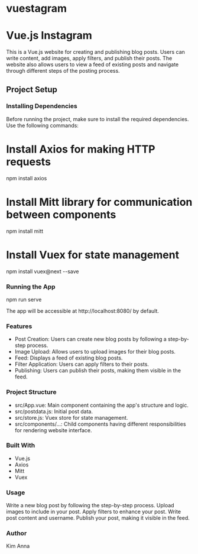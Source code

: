 # vuestagram

# Vue.js Instagram

This is a Vue.js website for creating and publishing blog posts. Users can write content, add images, apply filters, and publish their posts. The website also allows users to view a feed of existing posts and navigate through different steps of the posting process.

## Project Setup

### Installing Dependencies
Before running the project, make sure to install the required dependencies. Use the following commands:

# Install Axios for making HTTP requests
npm install axios

# Install Mitt library for communication between components
npm install mitt

# Install Vuex for state management
npm install vuex@next --save

### Running the App
npm run serve

The app will be accessible at http://localhost:8080/ by default.

### Features
- Post Creation: Users can create new blog posts by following a step-by-step process.
- Image Upload: Allows users to upload images for their blog posts.
- Feed: Displays a feed of existing blog posts.
- Filter Application: Users can apply filters to their posts.
- Publishing: Users can publish their posts, making them visible in the feed.

### Project Structure
- src/App.vue: Main component containing the app's structure and logic.
- src/postdata.js: Initial post data.
- src/store.js: Vuex store for state management.
- src/components/...: Child components having different responsibilities for rendering website interface.

### Built With
- Vue.js
- Axios
- Mitt
- Vuex

### Usage
Write a new blog post by following the step-by-step process.
Upload images to include in your post.
Apply filters to enhance your post.
Write post content and username.
Publish your post, making it visible in the feed.

### Author
Kim Anna
